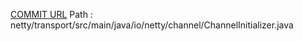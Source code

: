 [COMMIT URL](https://github.com/netty/netty/commit/524726fd9900cd3c555542bd36b7d8d6102bb6db)
Path : netty/transport/src/main/java/io/netty/channel/ChannelInitializer.java